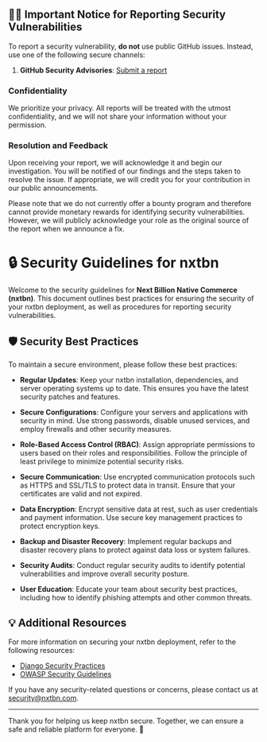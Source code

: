 ## 🕵️‍♂️ Important Notice for Reporting Security Vulnerabilities

To report a security vulnerability, **do not** use public GitHub issues. Instead, use one of the following secure channels:

1. **GitHub Security Advisories**: [Submit a report](https://github.com/nxtbn-com/nxtbn/security/advisories)

### Confidentiality
We prioritize your privacy. All reports will be treated with the utmost confidentiality, and we will not share your information without your permission.

### Resolution and Feedback
Upon receiving your report, we will acknowledge it and begin our investigation. You will be notified of our findings and the steps taken to resolve the issue. If appropriate, we will credit you for your contribution in our public announcements.

Please note that we do not currently offer a bounty program and therefore cannot provide monetary rewards for identifying security vulnerabilities. However, we will publicly acknowledge your role as the original source of the report when we announce a fix.


# 🔒 Security Guidelines for nxtbn

Welcome to the security guidelines for **Next Billion Native Commerce (nxtbn)**. This document outlines best practices for ensuring the security of your nxtbn deployment, as well as procedures for reporting security vulnerabilities.

## 🛡️ Security Best Practices
To maintain a secure environment, please follow these best practices:

- **Regular Updates**: Keep your nxtbn installation, dependencies, and server operating systems up to date. This ensures you have the latest security patches and features.

- **Secure Configurations**: Configure your servers and applications with security in mind. Use strong passwords, disable unused services, and employ firewalls and other security measures.

- **Role-Based Access Control (RBAC)**: Assign appropriate permissions to users based on their roles and responsibilities. Follow the principle of least privilege to minimize potential security risks.

- **Secure Communication**: Use encrypted communication protocols such as HTTPS and SSL/TLS to protect data in transit. Ensure that your certificates are valid and not expired.

- **Data Encryption**: Encrypt sensitive data at rest, such as user credentials and payment information. Use secure key management practices to protect encryption keys.

- **Backup and Disaster Recovery**: Implement regular backups and disaster recovery plans to protect against data loss or system failures.

- **Security Audits**: Conduct regular security audits to identify potential vulnerabilities and improve overall security posture.

- **User Education**: Educate your team about security best practices, including how to identify phishing attempts and other common threats.



## 💡 Additional Resources
For more information on securing your nxtbn deployment, refer to the following resources:

- [Django Security Practices](https://docs.djangoproject.com/en/stable/topics/security/)
- [OWASP Security Guidelines](https://owasp.org/)

If you have any security-related questions or concerns, please contact us at [security@nxtbn.com](mailto:security@nxtbn.com).

---

Thank you for helping us keep nxtbn secure. Together, we can ensure a safe and reliable platform for everyone. 🔐
